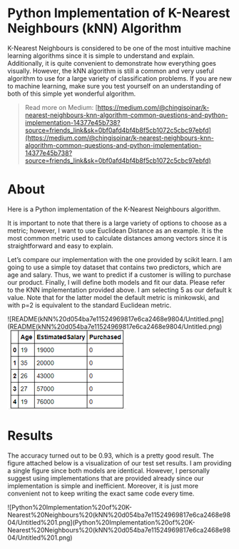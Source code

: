 # Python Implementation of K-Nearest Neighbours (kNN) Algorithm

K-Nearest Neighbours is considered to be one of the most intuitive machine learning algorithms since it is simple to understand and explain. Additionally, it is quite convenient to demonstrate how everything goes visually. However, the kNN algorithm is still a common and very useful algorithm to use for a large variety of classification problems. If you are new to machine learning, make sure you test yourself on an understanding of both of this simple yet wonderful algorithm.

> Read more on Medium: [https://medium.com/@chingisoinar/k-nearest-neighbours-knn-algorithm-common-questions-and-python-implementation-14377e45b738?source=friends_link&sk=0bf0afd4bf4b8f5cb1072c5cbc97ebfd](https://medium.com/@chingisoinar/k-nearest-neighbours-knn-algorithm-common-questions-and-python-implementation-14377e45b738?source=friends_link&sk=0bf0afd4bf4b8f5cb1072c5cbc97ebfd)

# About

Here is a Python implementation of the K-Nearest Neighbours algorithm. 

It is important to note that there is a large variety of options to choose as a metric; however, I want to use Euclidean Distance as an example. It is the most common metric used to calculate distances among vectors since it is straightforward and easy to explain.

Let’s compare our implementation with the one provided by scikit learn. I am going to use a simple toy dataset that contains two predictors, which are age and salary. Thus, we want to predict if a customer is willing to purchase our product. Finally, I will define both models and fit our data. Please refer to the KNN implementation provided above. I am selecting 5 as our default k value. Note that for the latter model the default metric is minkowski, and with p=2 is equivalent to the standard Euclidean metric.

![README(kNN%20d054ba7e11524969817e6ca2468e9804/Untitled.png](README(kNN%20d054ba7e11524969817e6ca2468e9804/Untitled.png)
<img src="Python Implementation of K-Nearest Neighbours (kNN d054ba7e11524969817e6ca2468e9804//Untitled.png">

# Results

The accuracy turned out to be 0.93, which is a pretty good result. The figure attached below is a visualization of our test set results. I am providing a single figure since both models are identical. However, I personally suggest using implementations that are provided already since our implementation is simple and inefficient. Moreover, it is just more convenient not to keep writing the exact same code every time.

![Python%20Implementation%20of%20K-Nearest%20Neighbours%20(kNN%20d054ba7e11524969817e6ca2468e9804/Untitled%201.png](Python%20Implementation%20of%20K-Nearest%20Neighbours%20(kNN%20d054ba7e11524969817e6ca2468e9804/Untitled%201.png)
